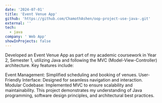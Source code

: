 ```yaml
---
date: '2024-07-01'
title: 'Event Venue App'
github: 'https://github.com/ChamothAshen/oop-project-use-java-.git'
external: ''
tech:
  - java
company: ' Web App'
showInProjects: false
---
```

Developed an Event Venue App as part of my academic coursework in Year 2, Semester 1, utilizing Java and following the MVC (Model-View-Controller) architecture. Key features include:

Event Management: Simplified scheduling and booking of venues.
User-Friendly Interface: Designed for seamless navigation and interaction.
Modular Codebase: Implemented MVC to ensure scalability and maintainability.
This project demonstrates my understanding of Java programming, software design principles, and architectural best practices.